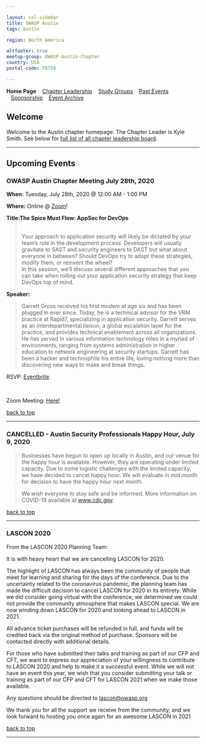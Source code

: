 ```yaml
---

layout: col-sidebar
title: OWASP Austin
tags: austin

region: North America

altfooter: true
meetup-group: OWASP-Austin-Chapter
country: USA
postal-code: 78759

---
```

<strong>Home Page</strong>
&nbsp;&nbsp;&nbsp;[Chapter Leadership](leadership.md)
&nbsp;&nbsp;&nbsp;[Study Groups](studygroups.md)
&nbsp;&nbsp;&nbsp;[Past Events](pastevents.md)
&nbsp;&nbsp;&nbsp;[Sponsorship](sponsorship.md)
&nbsp;&nbsp;&nbsp;[Event Archive](pasteventsarchive.md)

Welcome
-------
Welcome to the Austin chapter homepage. The Chapter Leader is Kyle Smith. See below for [full list of all chapter leadership board](leadership.md).

<hr/>

Upcoming Events
---------------
### OWASP Austin Chapter Meeting July 28th, 2020 ###

**When:** Tuesday, July 28th, 2020 @ 12:00 AM - 1:00 PM

**Where:** Online @ <a href="https://zoom.us/j/99042059932">Zoom</a>!

**Title:The Spice Must Flow: AppSec for DevOps** 
<blockquote> 
  <br>
Your approach to application security will likely be dictated by your team’s role in the development process.  Developers will usually gravitate to SAST and security engineers to DAST but what about everyone in between?  Should DevOps try to adopt these strategies, modify them, or reinvent the wheel?
<br>
In this session, we’ll discuss several different approaches that you can take when rolling out your application security strategy that keep DevOps top of mind.
</blockquote>

**Speaker:** 
<blockquote>
Garrett Gross received his first modem at age six and has been plugged in ever since. Today, he is a technical advisor for the VRM practice at Rapid7, specializing in application security. Garrett serves as an interdepartmental liaison, a global escalation layer for the practice, and provides technical enablement across all organizations. He has served in various information technology roles in a myriad of environments, ranging from systems administration in higher education to network engineering at security startups. Garrett has been a hacker and technophile his entire life, loving nothing more than discovering new ways to make and break things.
</blockquote>
<p>
  RSVP: <a href="https://owasp-austin-july2020-chapter-meeting.eventbrite.com">Eventbrite</a>
</p>
<br>
<p>Zoom Meeting: <a href="https://zoom.us/j/99042059932">Here!</a></p>
  
[back to top](#welcome)
<hr>

### CANCELLED - Austin Security Professionals Happy Hour, July 9, 2020 ###

>Businesses have begun to open up locally in Austin, and our venue for the happy hour is available. However, they are operating under limited capacity. Due to some logistic challenges with the limited capacity, we have decided to cancel  happy hour. We will evaluate in mid month for decision to have the happy hour next month.

>We wish everyone to stay safe and be informed. More information on COVID-19 available at <a href="https://www.cdc.gov/coronavirus/2019-ncov/index.html" target="_blank">www.cdc.gov</a>.


[back to top](#welcome)
<hr>

### LASCON 2020 ###

From the LASCON 2020 Planning Team:

It is with heavy heart that we are cancelling LASCON for 2020.

The highlight of LASCON has always been the community of people that meet for learning and sharing for the days of the conference.  Due to the uncertainty related to the coronavirus pandemic, the planning team has made the difficult decision to cancel LASCON for 2020 in its entirety.  While we did consider going virtual with the conference, we determined we could not provide the community atmosphere that makes LASCON special. We are now winding down LASCON for 2020 and looking ahead to LASCON in 2021.

All advance ticket purchases will be refunded in full, and funds will be credited back via the original method of purchase.  Sponsors will be contacted directly with additional details.

For those who have submitted their talks and training as part of our CFP and CFT, we want to express our appreciation of your willingness to contribute to LASCON 2020 and help to make it a successful event. While we will not have an event this year, we wish that you consider submitting your talk or training as part of our CFP and CFT for LASCON 2021 when we make those available.

Any questions should be directed to lascon@owasp.org

We thank you for all the support we receive from the community, and we look forward to hosting you once again for an awesome LASCON in 2021

[back to top](#welcome)
<hr>
